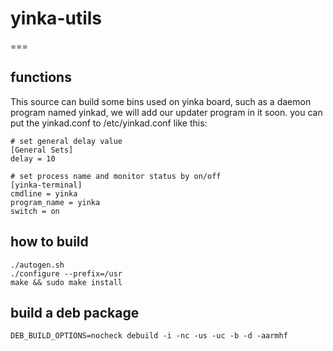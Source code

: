 # yinka-utils
===
## functions 
   This source can build some bins used on yinka board, such as a daemon program named yinkad, we will add our updater program in it soon. you can put the yinkad.conf to /etc/yinkad.conf like this:  

	# set general delay value
	[General Sets]
	delay = 10

	# set process name and monitor status by on/off
	[yinka-terminal]
	cmdline = yinka
	program_name = yinka
	switch = on

## how to build
	./autogen.sh    
	./configure --prefix=/usr  
	make && sudo make install  

## build a deb package
	DEB_BUILD_OPTIONS=nocheck debuild -i -nc -us -uc -b -d -aarmhf  
